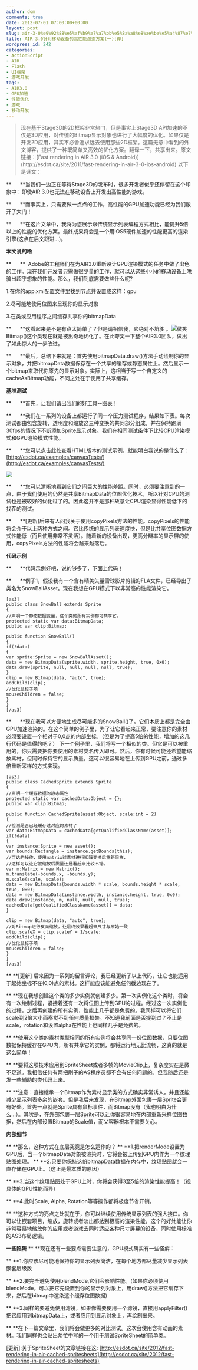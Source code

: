 ```yaml
---
author: dom
comments: true
date: 2012-07-01 07:00:00+00:00
layout: post
slug: air-3-0%e9%92%88%e5%af%b9%e7%a7%bb%e5%8a%a8%e8%ae%be%e5%a4%87%e7%9a%84%e9%ab%98%e6%80%a7%e8%83%bd%e6%b8%b2%e6%9f%93%e6%96%b9%e6%a1%88%e4%b8%80
title: AIR 3.0针对移动设备的高性能渲染方案(一)[译]
wordpress_id: 242
categories:
- ActionScript
- AIR
- Flash
- UI框架
- 游戏开发
tags:
- AIR3.0
- GPU加速
- 性能优化
- 游戏
- 移动开发
---
```


<blockquote>现在基于Stage3D的2D框架非常热门，但是事实上Stage3D API加速的不仅是3D应用，对传统的Bitmap显示对象也进行了大幅度的优化。如果仅是开发2D应用，其实不必舍近求远去使用那些2D框架。这篇无意中看到的外文博客，提供了一种既简单又高效的优化方案。翻译一下，共享出来。原文链接：[Fast rendering in AIR 3.0 (iOS & Android)](http://esdot.ca/site/2011/fast-rendering-in-air-3-0-ios-android) 以下是译文：</blockquote>




**      **当我们一边正在等待Stage3D的发布时，很多开发者似乎还停留在这个印象中：即使AIR 3.0也无法在移动设备上开发出高性能的游戏。

**      **而事实上，只需要做一点点的工作，高性能的GPU加速功能已经为我们敞开了大门！

**      **在这片文章中，我将为您展示跟传统显示列表编程方式相比，能提升5倍以上的性能的优化方案。最终成果将会是一个用IOS5硬件加速的性能更高的渲染引擎(这点在后文跟进…)。<!-- more -->

**本文说的啥**

**      **  Adobe的工程师们在为AIR3.0重新设计GPU渲染模式的任务中做了出色的工作。现在我们开发者只需做很少量的工作，就可以从这些小小的移动设备上哄骗出超乎想象的性能。那么，我们到底需要做些什么呢?

1.在你的app.xml配置文件里找到节点并设置成这样：<renderMode>gpu</renderMode>

2.尽可能地使用位图来呈现你的显示对象

3.在类或应用程序之间缓存共享你的bitmapData

**      **这看起来是不是有点太简单了？但是请相信我，它绝对不坑爹 。![微笑](http://blog.domlib.com/wp-content/uploads/2012/06/wlEmoticon-smile.png) Bitmap()这个类现在就是被出奇地优化了。在此夸奖一下整个AIR3.0团队，做出了如此惊人的一步改进。

**      **最后，总结下来就是：首先使用bitmapData.draw()方法手动绘制你的显示对象，并把bitmapData数据保存在一个共享的缓存或静态属性上。然后显示一个bitmap来取代你原先的显示对象。实际上，这相当于写一个自定义的cacheAsBitmap功能，不同之处在于使用了共享缓存。

**基准测试**

**      **首先，让我们请出我们的好工具--图表！

**      **我们在一系列的设备上都运行了同一个压力测试程序，结果如下表。每次测试都由包含旋转，透明度和缩放这三种变换的共同部分组成，并在保持跑满30fps的情况下不断添加Sprite显示对象。我们在相同测试条件下比较CPU渲染模式和GPU渲染模式性能。

**      **您可以点击此处查看HTML版本的测试示例，就能明白我说的是什么了：[http://esdot.ca/examples/canvasTests/](http://esdot.ca/examples/canvasTests/)

[![](http://blog.domlib.com/wp-content/uploads/2012/06/air3.0.jpg)](http://blog.domlib.com/wp-content/uploads/2012/06/air3.0.jpg)

**      **您可以清晰地看到它们之间巨大的性能差距。同时，必须要注意到的一点，由于我们使用的仍然是共享BitmapData的位图优化技术，所以针对CPU的测试也是被较好的优化过了的。因此这并不是那种故意让CPU渲染显得性能低下的找茬的测试。

**      **[更新]后来有人问我关于使用copyPixels方法的性能。copyPixels的性能将会介于以上两种方式之间。它比传统的显示列表速度快，但是比共享位图数据方式性能低（而且使用非常不灵活）。随着新的设备出现，更高分辨率的显示屏的使用，copyPixels方法的性能将会越来越落后。

**代码示例**

**      **代码示例好吧，说的够多了，下面上代码！

**      **例子1，假设我有一个含有精美矢量雪球影片剪辑的FLA文件，已经导出了类名为SnowBallAsset。现在我想在GPU模式下以非常高的性能渲染它。

    
    [as3]
    public class SnowBall extends Sprite
    {
    //声明一个静态数据变量，这个类的所有实例都可共享它。
    protected static var data:BitmapData;
    public var clip:Bitmap;
    
    public function SnowBall()
    {
    if(!data)
    {
    var sprite:Sprite = new SnowBallAsset();
    data = new BitmapData(sprite.width, sprite.height, true, 0x0);
    data.draw(sprite, null, null, null, null, true);
    }
    clip = new Bitmap(data, "auto", true);
    addChild(clip);
    //优化鼠标子项
    mouseChildren = false;
    }
    }
    [/as3]


**      **现在我可以方便地生成尽可能多的SnowBall()了。它们本质上都是完全由GPU加速渲染的。在这个简单的例子里，为了让它看起来正常，要注意你的素材必须要设置一个相对于0,0点的内部坐标。（但是为了提高5倍的性能，增加的这几行代码是值得的吧？） 下一个例子里，我们将写一个相似的类。但它是可以被重用的，你只需要把你要使用的素材类名传入即可。然后，你有时候可能还希望能缩放素材，但同时保持它的显示质量。这可以很容易地在上传到GPU之前，通过多倍重新采样的方式实现。

    
    [as3]
    public class CachedSprite extends Sprite
    {
    //声明一个缓存数据的静态属性
    protected static var cachedData:Object = {};
    public var clip:Bitmap;
    
    public function CachedSprite(asset:Object, scale:int = 2)
    {
    //检测是否已经缓存过对应的素材了
    var data:BitmapData = cachedData[getQualifiedClassName(asset)];
    if(!data)
    {
    var instance:Sprite = new asset();
    var bounds:Rectangle = instance.getBounds(this);
    //可选的操作，使用matrix对素材进行矩阵变换后重新采样，
    //这样可以让它被缩放后质量还是看起来比较不错。
    var m:Matrix = new Matrix();
    m.translate(-bounds.x, -bounds.y);
    m.scale(scale, scale);
    data = new BitmapData(bounds.width * scale, bounds.height * scale, true, 0×0);
    data = new BitmapData(instance.width, instance.height, true, 0x0);
    data.draw(instance, m, null, null, null, true);
    cachedData[getQualifiedClassName(asset)] = data;
    }
    
    clip = new Bitmap(data, "auto", true);
    //对Bitmap进行反向缩放，让最终效果看起来尺寸与原始一致
    clip.scaleX = clip.scaleY = 1/scale;
    addChild(clip);
    //优化鼠标子项
    mouseChildren = false;
    }
    }
    [/as3]


** **[更新] 后来因为一系列的留言评论，我已经更新了以上代码，让它也能适用于起始坐标不在(0,0)点的素材。这样能应该能避免任何截边现在了。

** **现在我想创建这个类的多少实例就创建多少。第一次实例化这个类时，将会有一次绘制过程，紧接着还有一次将位图上传到GPU的过程。经过这一次实例化的过程，之后再创建的所有实例，性能上几乎都是免费的。我同样可以将它们scale到2倍大小而察觉不到任何质量损失。不知道我前面是否提到过？不止是scale，rotation和设置alpha在性能上也同样几乎是免费的。

** **使用这个类的素材类型相同的所有实例将会共享同一份位图数据，只要位图数据保持缓存在GPU内，所有共享它的实例，都将运行地无比流畅，这真的就是这么简单！

** **要将这项技术应用到SpriteSheet或者多帧的MovieClip上，复杂度实在是微不足道。我相信任何有两把刷子的AS程序员都不会有任何问题的。但我随后还是发一些辅助的类代码上来。

** **注意：直接继承一个Bitmap作为素材显示类的方式确实非常诱人，并且还能减少显示列表多余的嵌套。但是我后来发现，在Bitmap外面包裹一层Sprite会更有好处。首先一点就是Sprite具有鼠标事件，而Bitmap没有（我也明白为什么...）。其次是，在外部包裹一层Sprite可以让你很容易地在内部重新采样位图数据，然后在内部设置Bitmap的Scale值，而父容器根本不需要关心。

**内部细节**

** **那么，这种方式在底层究竟是怎么运作的？
** **1.把renderMode设置为GPU后，当一个bitmapData对象被渲染时，它将会被上传到GPU内作为一个纹理贴图处理。
** **2.只要你保持这份bitmapData数据在内存中，纹理贴图就会一直存储在GPU上。（这正是最本质的原因）

** **3.当这个纹理贴图处于GPU上时，你将会获得3至5倍的渲染性能提高！（视具体的GPU性能而异）

** **4.此时Scale, Alpha, Rotation等等操作都将极度节省开销。

** **这种方式的亮点之处就在于，你可以继续使用传统显示列表的强大接口。你可以让嵌套项目，缩放，旋转或者淡出都达到极高的渲染性能。这个的好处能让你非常容易地缩放你的应用或者游戏去同时适应各种尺寸屏幕的设备，同时使用标准的AS3布局逻辑。

**一些陷阱**
** **现在还有一些要点需要注意的，GPU模式确实有一些怪癖：

** **1.你应该尽可能地保持你的显示列表简洁，在每个地方都尽量减少显示列表嵌套层级数

** **2.要完全避免使用blendMode,它们会影响性能。(如果你必须使用blendMode，可以把它先设置到你的显示列对象上，用draw()方法把它缓存下来，然后在bitmap中渲染这个缓存位图数据)

** **3.同样的要避免使用滤镜，如果你需要使用一个滤镜，直接用applyFilter()把它应用到bitmapData上，或者应用到显示对象上，再绘制出来。

** **在下一篇文章里，我们将会做更多的对比测试。这次会使用含有动画的素材。我们同样也会贴出匆忙中写的一个用于测试SpriteSheet的简单类。

[更新]:关于SpriteSheet的文章链接在这: [http://esdot.ca/site/2012/fast-rendering-in-air-cached-spritesheets](http://esdot.ca/site/2012/fast-rendering-in-air-cached-spritesheets)

